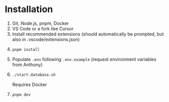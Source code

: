 # Installation

1. Git, Node.js, pnpm, Docker
2. VS Code or a fork like Cursor
3. Install recommended extensions (should automatically be prompted, but also in .vscode/extensions.json)
4. ```bash
   pnpm install
   ```
5. Populate `.env` following `.env.example` (request environment variables from Anthony)
6. ```bash
   ./start-database.sh
   ```
   Requires Docker
7. ```bash
   pnpm dev
   ```
